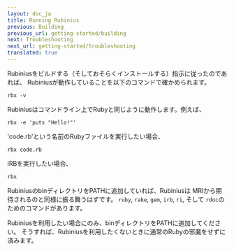 ```yaml
---
layout: doc_ja
title: Running Rubinius
previous: Building
previous_url: getting-started/building
next: Troubleshooting
next_url: getting-started/troubleshooting
translated: true
---
```


Rubiniusをビルドする（そしておそらくインストールする）指示に従ったのであれば、
Rubiniusが動作していることを以下のコマンドで確かめられます。

    rbx -v

Rubiniusはコマンドライン上でRubyと同じように動作します。例えば、

    rbx -e 'puts "Hello!"'

'code.rb'という名前のRubyファイルを実行したい場合、

    rbx code.rb

IRBを実行したい場合、

    rbx

RubiniusのbinディレクトリをPATHに追加していれば、Rubiniusは
MRIから期待されるのと同様に振る舞うはずです。
`ruby`, `rake`, `gem`, `irb`, `ri`, そして `rdoc`のためのコマンドがあります。

Rubiniusを利用したい場合にのみ、binディレクトリをPATHに追加してください。
そうすれば、Rubiniusを利用したくないときに通常のRubyの邪魔をせずに済みます。
